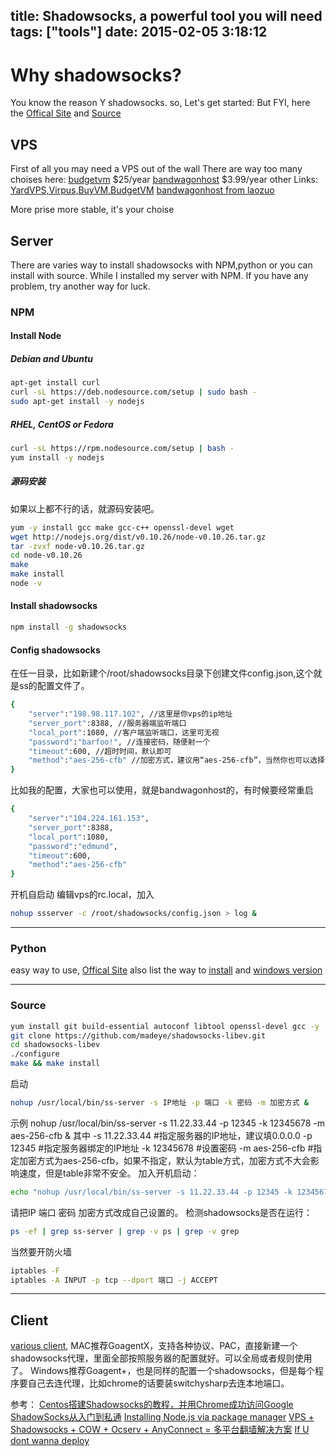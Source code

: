 title: Shadowsocks, a powerful tool you will need
tags: ["tools"]
date: 2015-02-05 3:18:12
---

# Why shadowsocks?
You know the reason Y shadowsocks. so, Let's get started:
But FYI, here the [Offical Site](http://shadowsocks.org/en/index.html) and [Source](https://github.com/shadowsocks/shadowsocks)

<!-- more -->

## VPS
First of all you may need a VPS out of the wall
There are way too many choises here:
[budgetvm](https://www.budgetvm.com/)		$25/year
[bandwagonhost](http://www.laozuo.org/go/bandwagonhost-64m)	$3.99/year 
other Links:
[YardVPS,Virpus,BuyVM,BudgetVM](http://www.freehao123.com/yardvps-virpus/)
[bandwagonhost from laozuo](http://www.laozuo.org/3269.html)

More prise more stable, it's your choise

## Server
There are varies way to install shadowsocks with NPM,python or you can install with source.
While I installed my server with NPM.
If you have any problem, try another way for luck.  

### NPM
#### Install Node
##### Debian and Ubuntu
``` bash
apt-get install curl
curl -sL https://deb.nodesource.com/setup | sudo bash -
sudo apt-get install -y nodejs
```
##### RHEL, CentOS or Fedora
``` bash
curl -sL https://rpm.nodesource.com/setup | bash -
yum install -y nodejs
```
##### 源码安装
如果以上都不行的话，就源码安装吧。
``` bash
yum -y install gcc make gcc-c++ openssl-devel wget
wget http://nodejs.org/dist/v0.10.26/node-v0.10.26.tar.gz
tar -zvxf node-v0.10.26.tar.gz
cd node-v0.10.26
make
make install
node -v
```
#### Install shadowsocks
``` bash
npm install -g shadowsocks
```
#### Config shadowsocks
在任一目录，比如新建个/root/shadowsocks目录下创建文件config.json,这个就是ss的配置文件了。
``` bash
{
    "server":"198.98.117.102", //这里是你vps的ip地址
    "server_port":8388, //服务器端监听端口
    "local_port":1080, //客户端监听端口，这里可无视
    "password":"barfoo!", //连接密码，随便射一个
    "timeout":600, //超时时间，默认即可
    "method":"aes-256-cfb" //加密方式，建议用“aes-256-cfb”，当然你也可以选择table。。。
}
```
比如我的配置，大家也可以使用，就是bandwagonhost的，有时候要经常重启
``` bash
{
    "server":"104.224.161.153",
    "server_port":8388,
    "local_port":1080,
    "password":"edmund",
    "timeout":600,
    "method":"aes-256-cfb"
}
```
开机自启动
编辑vps的rc.local，加入
``` bash
nohup ssserver -c /root/shadowsocks/config.json > log &
```
---
### Python
easy way to use, [Offical Site](https://github.com/shadowsocks/shadowsocks) also list the way to [install](https://github.com/shadowsocks/shadowsocks/wiki/Shadowsocks-%E4%BD%BF%E7%94%A8%E8%AF%B4%E6%98%8E) and [windows version](https://github.com/shadowsocks/shadowsocks/wiki/Install-Shadowsocks-Server-on-Windows)

---
### Source
``` bash
yum install git build-essential autoconf libtool openssl-devel gcc -y
git clone https://github.com/madeye/shadowsocks-libev.git
cd shadowsocks-libev
./configure 
make && make install
```
启动
``` bash
nohup /usr/local/bin/ss-server -s IP地址 -p 端口 -k 密码 -m 加密方式 &
```
示例
nohup /usr/local/bin/ss-server -s 11.22.33.44 -p 12345 -k 12345678 -m aes-256-cfb &
其中
-s 11.22.33.44 #指定服务器的IP地址，建议填0.0.0.0
-p 12345 #指定服务器绑定的IP地址
-k 12345678 #设置密码
-m aes-256-cfb #指定加密方式为aes-256-cfb，如果不指定，默认为table方式，加密方式不大会影响速度，但是table非常不安全。
加入开机启动：
``` bash
echo "nohup /usr/local/bin/ss-server -s 11.22.33.44 -p 12345 -k 12345678 -m aes-256-cfb &" >> /etc/rc.local
```
请把IP 端口 密码 加密方式改成自己设置的。
检测shadowsocks是否在运行：
``` bash
ps -ef | grep ss-server | grep -v ps | grep -v grep
```
当然要开防火墙
``` bash
iptables -F
iptables -A INPUT -p tcp --dport 端口 -j ACCEPT
```
---
## Client
[various client](https://shadowsocks.com/client.html),
MAC推荐GoagentX，支持各种协议、PAC，直接新建一个shadowsocks代理，里面全部按照服务器的配置就好。可以全局或者规则使用了。
Windows推荐Goagent+，也是同样的配置一个shadowsocks，但是每个程序要自己去连代理，比如chrome的话要装switchysharp去连本地端口。


参考：
[Centos搭建Shadowsocks的教程，并用Chrome成功访问Google](http://www.v5fm.com/centos-shadowsocks.html)
[ShadowSocks从入门到私通](http://dou.lu/1040.x)
[Installing Node.js via package manager](https://github.com/joyent/node/wiki/installing-node.js-via-package-manager)
[VPS + Shadowsocks + COW + Ocserv + AnyConnect = 多平台翻墙解决方案](http://deffi.info/2014/11/20/VPS-+-Shadowsocks-+-COW-+Ocserv-+-AnyConnect-=-%E5%A4%9A%E5%B9%B3%E5%8F%B0%E7%BF%BB%E5%A2%99%E8%A7%A3%E5%86%B3%E6%96%B9%E6%A1%88/)
[If U dont wanna deploy](http://firedfox.tk/shadowsocks/)

